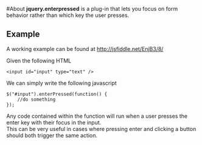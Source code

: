 #About
**jquery.enterpressed** is a plug-in that lets you focus on form behavior rather than which key the user presses.


## Example
A working example can be found at http://jsfiddle.net/EnjB3/8/

Given the following HTML

    <input id="input" type="text" />

We can simply write the following javascript

    $("#input").enterPressed(function() {
        //do something
    });
    
Any code contained within the function will run when a user presses the enter key with their focus in the input.  
This can be very useful in cases where pressing enter and clicking a button should both trigger the same action.